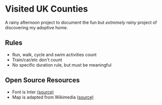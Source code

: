 # Visited UK Counties
A rainy afternoon project to document the fun but _extremely rainy_ project of discovering my adoptive home.

## Rules
- Run, walk, cycle and swim activities count
- Train/car/etc don't count
- No specific duration rule, but must be meaningful

## Open Source Resources
- Font is Inter [(source)](https://rsms.me/inter/)
- Map is adapted from Wikimedia [(source)](https://commons.wikimedia.org/wiki/File:British_Isles_map_showing_UK,_Republic_of_Ireland,_and_historic_counties.svg)

